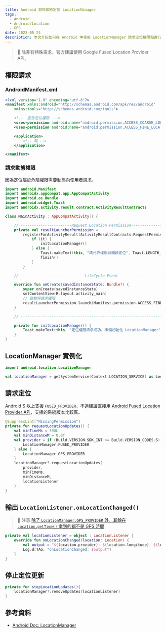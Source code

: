 ```yaml
---
title: Android 取得即時定位 LocationManager
tags:
  - Android
  - Android/Location
  - GPS
date: 2023-05-24
description: 本文介紹如何在 Android 中使用 LocationManager 請求定位權限和進行定位更新，並提供了動態請求定位權限、初始化 LocationManager、以及根據系統版本選擇適合的定位提供者（如 GPS_PROVIDER 或 FUSED_PROVIDER）的步驟。
---
```


> 📢 除非有特殊需求，官方建議使用 Google Fused Location Provider API。

## 權限請求

### AndroidManifest.xml

```xml
<?xml version="1.0" encoding="utf-8"?>
<manifest xmlns:android="http://schemas.android.com/apk/res/android"
    xmlns:tools="http://schemas.android.com/tools">

    <!--  宣告定位權限  -->
    <uses-permission android:name="android.permission.ACCESS_COARSE_LOCATION" />
    <uses-permission android:name="android.permission.ACCESS_FINE_LOCATION" />

    <application>
        <!-- 略 -->
    </application>

</manifest>
```

### 請求動態權限

因為定位屬於危險權限需要動態向使用者請求。

```kotlin
import android.Manifest
import androidx.appcompat.app.AppCompatActivity
import android.os.Bundle
import android.widget.Toast
import androidx.activity.result.contract.ActivityResultContracts

class MainActivity : AppCompatActivity() {

    // -----------------------Request Location Permission------------------------------
    private val resultLauncherPermission =
        registerForActivityResult(ActivityResultContracts.RequestPermission()) {
            if (it) {
                initLocationManager()
            } else {
                Toast.makeText(this, "請允許權限以開啟定位", Toast.LENGTH_SHORT).show()
                finish()
            }
        }

    // -----------------------------LifeCycle Event-------------------------------------

    override fun onCreate(savedInstanceState: Bundle?) {
        super.onCreate(savedInstanceState)
        setContentView(R.layout.activity_main)
        // 啟動時請求權限
        resultLauncherPermission.launch(Manifest.permission.ACCESS_FINE_LOCATION)
    }

    // --------------------------------------------------------------------------------

    private fun initLocationManager() {
        Toast.makeText(this, "定位權限請求成功，準備初始化 LocationManager", Toast.LENGTH_SHORT).show()
    }
}
```

## LocationManager 實例化

```kotlin
import android.location.LocationManager

val locationManager = getSystemService(Context.LOCATION_SERVICE) as LocationManager
```

## 請求定位

Android S 以上支援 `FUSED_PROVIDER`，不過建議直接用 [Android Fused Location Provider API](/Adhk0WeUSkSzV_Sw4MsS5Q)，支援的系統版本比較廣。

```kotlin
@SuppressLint("MissingPermission")
private fun requestLocationUpdates() {
    val minTimeMs = 500L
    val minDistanceM = 0.0f
    val provider = if (Build.VERSION.SDK_INT >= Build.VERSION_CODES.S) {
        LocationManager.FUSED_PROVIDER
    } else {
        LocationManager.GPS_PROVIDER
    }
    locationManager?.requestLocationUpdates(
        provider,
        minTimeMs,
        minDistanceM,
        locationListener
    )
}
```

## 輸出 `LocationListener.onLocationChanged()`

> 📢 注意 [除了 `LocationManager.GPS_PROVIDER` 外，其餘在 `Location.getTime()` 拿到的都不是 GPS 時間]()

```kotlin
private val locationListener = object : LocationListener {
    override fun onLocationChanged(location: Location) {
        val output = "${location.provider}: ${location.longitude}, ${location.latitude}, ${location.altitude}"
        Log.d(TAG, "onLocationChanged: $output")
    }
}
```

## 停止定位更新

```kotlin
private fun stopLocationUpdates(){
    locationManager?.removeUpdates(locationListener)
}
```

## 參考資料

- [Android Doc: LocationManager](https://developer.android.com/reference/android/location/LocationManager)
